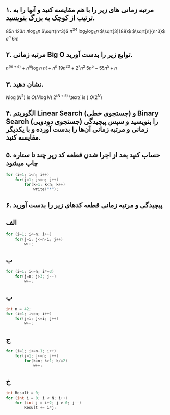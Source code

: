 ## ۱. مرتبه زمانی های زیر را با هم مقایسه کنید و آنها را به ترتیب از کوچک به بزرگ بنویسید.

$85n$
$123n$
$n\log_5 n$
$\sqrt{n^3}$
$n^{34}$
$\log_2 \log_3 n$
$\sqrt[3]{88}$
$\sqrt[n]{n^3}$
$e^n$
$6n!$

## ۲. مرتبه زمانی Big O توابع زیر را بدست آورید.

$n^{(m+e)} + n^m \log n$
$n! + n^n$
$19 n^{23} + 2^7 n^2$
$5 n^5 - 55 n^5 + n$

## ۳. نشان دهید.

$N \log(N^2) \text{ is } O(N \log N)$
$2^{(N + 5)}$ \text{ is } $O(2^N)$

## ۴. الگوریتم Linear Search (جستجوی خطی) و Binary Search (جستجوی دودویی) را بنویسید و سپس پیچیدگی زمانی و مرتبه زمانی آن‌ها را بدست آورده و با یکدیگر مقایسه کنید.

## ۵. حساب کنید بعد از اجرا شدن قطعه کد زیر چند تا ستاره چاپ میشود

```c
for (i=1; i<n; i++)
    for(j=1; j<=n; j++)
        for(k=1; k<n; k++)
            write("*");
```


## ۶. پیچیدگی و مرتبه زمانی قطعه کدهای زیر را بدست آورید

## الف
```c
for (i=1; i<=n; i++)
    for(j=i; j<=n-i; j++)
        w++;
```


## ب

```c
for (i=1; i<=n; i*=3)
    for(j=n; j>3; j--)
        w++;
```



## پ

```c
int n = 42;
for (i=1; i<=n; i++)
    for(j=i; j<=i; j++)
        w++;
```


## ج

```c
for (i=1; i<=n-1; i++)
    for(j=1; j<=n; j++)
        for(k=n; k>1; k/=2)
            w++;
```


## خ
```c
int Result = 0;
for (int i = 0; i < N; i++)
    for (int j = i+2; j ≥ 0; j--)
        Result += i*j;
```